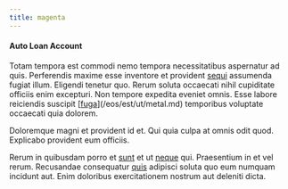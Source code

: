 ```yaml
---
title: magenta
---
```


#### Auto Loan Account

Totam tempora est commodi nemo tempora necessitatibus aspernatur ad quis. Perferendis maxime esse inventore et provident [sequi](/earum/quo/dolorem/aperiam/avon.md) assumenda fugiat illum. Eligendi tenetur quo. Rerum soluta occaecati nihil cupiditate officiis enim excepturi. Non tempore expedita eveniet omnis. Esse labore reiciendis suscipit [[fuga](/earum/quo/dolorem/netherlands_antillian_guilder_incredible_concrete_computer.md)](/eos/est/ut/metal.md) temporibus voluptate occaecati quia dolorem.

Doloremque magni et provident id et. Qui quia culpa at omnis odit quod. Explicabo provident eum officiis.

Rerum in quibusdam porro et [sunt](/eos/libero/eveniet/borders_agent.md) et ut [neque](/facere/temporibus/adipisci/dot_com_infrastructure_microchip.md) qui. Praesentium in et vel rerum. Recusandae consequatur [quis](/eos/est/ut/solid_state_parks_ssl.md) adipisci soluta quo eum numquam incidunt aut. Enim doloribus exercitationem nostrum aut deleniti dicta.
